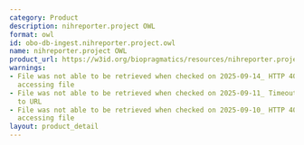```yaml
---
category: Product
description: nihreporter.project OWL
format: owl
id: obo-db-ingest.nihreporter.project.owl
name: nihreporter.project OWL
product_url: https://w3id.org/biopragmatics/resources/nihreporter.project/nihreporter.project.owl
warnings:
- File was not able to be retrieved when checked on 2025-09-14_ HTTP 404 error when
  accessing file
- File was not able to be retrieved when checked on 2025-09-11_ Timeout connecting
  to URL
- File was not able to be retrieved when checked on 2025-09-10_ HTTP 404 error when
  accessing file
layout: product_detail
---
```


